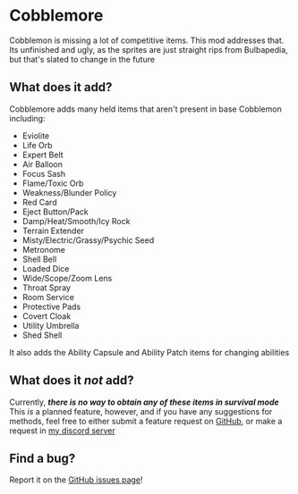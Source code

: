 # Cobblemore
Cobblemon is missing a lot of competitive items. This mod addresses that. Its unfinished and ugly, as the sprites are just straight rips from Bulbapedia, but that's slated to change in the future

## What does it add?
Cobblemore adds many held items that aren't present in base Cobblemon including:
- Eviolite
- Life Orb
- Expert Belt
- Air Balloon
- Focus Sash
- Flame/Toxic Orb
- Weakness/Blunder Policy
- Red Card
- Eject Button/Pack
- Damp/Heat/Smooth/Icy Rock
- Terrain Extender
- Misty/Electric/Grassy/Psychic Seed
- Metronome
- Shell Bell
- Loaded Dice
- Wide/Scope/Zoom Lens
- Throat Spray
- Room Service
- Protective Pads
- Covert Cloak
- Utility Umbrella
- Shed Shell

It also adds the Ability Capsule and Ability Patch items for changing abilities

## What does it *not* add?
Currently, ***there is no way to obtain any of these items in survival mode***  
This *is* a planned feature, however, and if you have any suggestions for methods, feel free to either submit a feature request on [GitHub](https://github.com/Jolkert/cobblemore/issues), or make a request in [my discord server](https://github.com/Jolkert/cobblemore/issues)

## Find a bug?
Report it on the [GitHub issues page](https://github.com/Jolkert/cobblemore/issues)!